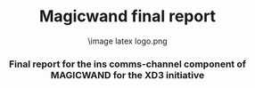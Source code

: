 
<CENTER>

# Magicwand final report


\image latex logo.png

### Final report for the ins comms-channel component of MAGICWAND for the XD3 initiative

</CENTER>
